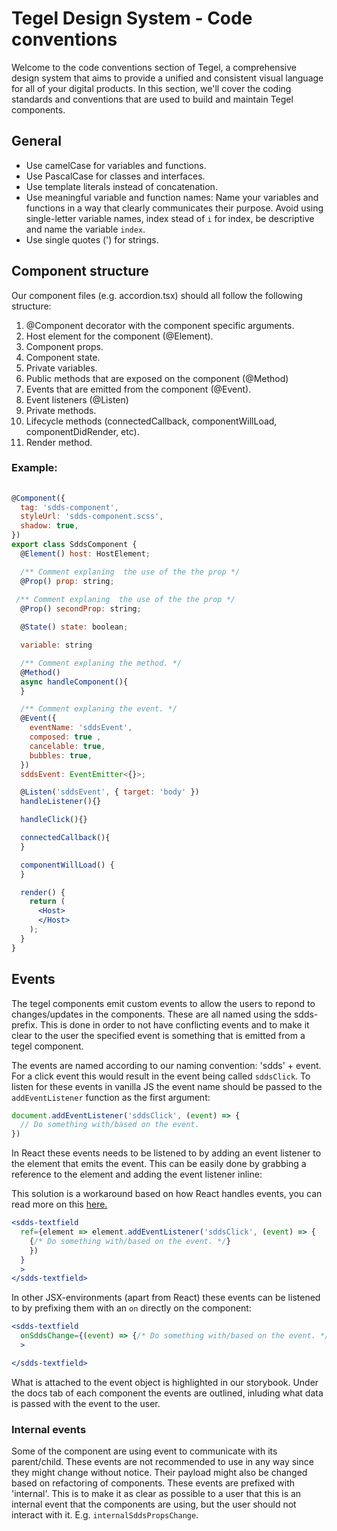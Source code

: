 # Tegel Design System - Code conventions

Welcome to the code conventions section of Tegel, a comprehensive design system that aims to provide a unified and consistent visual language for all of your digital products. In this section, we'll cover the coding standards and conventions that are used to build and maintain Tegel components.

## General
 - Use camelCase for variables and functions.
 - Use PascalCase for classes and interfaces.
 - Use template literals instead of concatenation.
 - Use meaningful variable and function names: Name your variables and functions in a way that clearly communicates their purpose.
Avoid using single-letter variable names, index stead of `i` for index, be descriptive and name the variable `index`.
 - Use single quotes (') for strings.

## Component structure
Our component files (e.g. accordion.tsx) should all follow the following structure:

1. @Component decorator with the component specific arguments.
2. Host element for the component (@Element).
3. Component props.
4. Component state.
5. Private variables.
6. Public methods that are exposed on the component (@Method)
7. Events that are emitted from the component (@Event). 
8. Event listeners (@Listen)
9. Private methods.
10. Lifecycle methods (connectedCallback, componentWillLoad, componentDidRender, etc).
11. Render method.


### Example: 
```jsx
 
@Component({
  tag: 'sdds-component',
  styleUrl: 'sdds-component.scss',
  shadow: true,
})
export class SddsComponent {
  @Element() host: HostElement;

  /** Comment explaning  the use of the the prop */
  @Prop() prop: string;
 
 /** Comment explaning  the use of the the prop */
  @Prop() secondProp: string;

  @State() state: boolean;

  variable: string

  /** Comment explaning the method. */
  @Method()
  async handleComponent(){
  }

  /** Comment explaning the event. */
  @Event({
    eventName: 'sddsEvent',
    composed: true ,
    cancelable: true,
    bubbles: true,
  })
  sddsEvent: EventEmitter<{}>;

  @Listen('sddsEvent', { target: 'body' })
  handleListener(){}

  handleClick(){}

  connectedCallback(){
  }

  componentWillLoad() {
  }

  render() {
    return (
      <Host>
      </Host>
    );
  }
}

```

## Events
The tegel components emit custom events to allow the users to repond to changes/updates in the components. These are all named using the 
sdds-prefix. This is done in order to not have conflicting events and to make it clear to the user the specified event is something that is emitted
from a tegel component.

The events are named according to our naming convention: 'sdds' + event.
For a click event this would result in the event being called `sddsClick`. To listen for these events in vanilla JS the event name
should be passed to the `addEventListener` function as the first argument:
```javascript
document.addEventListener('sddsClick', (event) => {
  // Do something with/based on the event.
})
```

In React these events needs to be listened to by adding an event listener to the element that emits the event. This can be easily done by
grabbing a reference to the element and adding the event listener inline:

This solution is a workaround based on how React handles events, you can read more on this [here.](https://reactjs.org/docs/events.html)

```jsx
<sdds-textfield
  ref={element => element.addEventListener('sddsClick', (event) => {
    {/* Do something with/based on the event. */}
    })
  }
  >
</sdds-textfield>
```

In other JSX-environments (apart from React) these events can be listened to by prefixing them with an `on` directly on the component:
```jsx
<sdds-textfield
  onSddsChange={(event) => {/* Do something with/based on the event. */}}
  >

</sdds-textfield>
```


What is attached to the event object is highlighted in our storybook. Under the docs tab of each component the events are outlined,
inluding what data is passed with the event to the user.

### Internal events
Some of the component are using event to communicate with its parent/child. These events are not recommended to use in any way since
they might change without notice. Their payload might also be changed based on refactoring of components. These events are prefixed
with 'internal'. This is to make it as clear as possible to a user that this is an internal event that the components are using,
but the user should not interact with it. E.g. `internalSddsPropsChange`.

